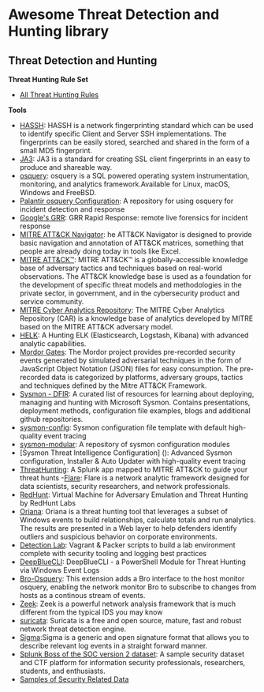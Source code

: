 # Awesome Threat Detection and Hunting library


## Threat Detection and Hunting
**Threat Hunting Rule Set**
- [All Threat Hunting Rules](https://github.com/cyberwarboy/excellent-threat-detection/tree/master/Threat%20Hunting%20Rule%20Set)


**Tools**
- [HASSH](https://github.com/salesforce/hassh): HASSH is a network fingerprinting standard which can be used to identify specific Client and Server SSH implementations. The fingerprints can be easily stored, searched and shared in the form of a small MD5 fingerprint.
- [JA3](https://github.com/salesforce/ja3): JA3 is a standard for creating SSL client fingerprints in an easy to produce and shareable way.
- [osquery](https://osquery.io/): osquery is a SQL powered operating system instrumentation, monitoring, and analytics framework.Available for Linux, macOS, Windows and FreeBSD.
- [Palantir osquery Configuration](https://github.com/palantir/osquery-configuration): A repository for using osquery for incident detection and response
- [Google's GRR](https://github.com/google/grr): GRR Rapid Response: remote live forensics for incident response
- [MITRE ATT&CK Navigator](https://mitre-attack.github.io/attack-navigator/enterprise/): he ATT&CK Navigator is designed to provide basic navigation and annotation of ATT&CK matrices, something that people are already doing today in tools like Excel.
- [MITRE ATT&CK™](https://attack.mitre.org/): MITRE ATT&CK™ is a globally-accessible knowledge base of adversary tactics and techniques based on real-world observations. The ATT&CK knowledge base is used as a foundation for the development of specific threat models and methodologies in the private sector, in government, and in the cybersecurity product and service community.
- [MITRE Cyber Analytics Repository](https://car.mitre.org/): The MITRE Cyber Analytics Repository (CAR) is a knowledge base of analytics developed by MITRE based on the MITRE ATT&CK adversary model.
- [HELK](https://github.com/Cyb3rWard0g/HELK): A Hunting ELK (Elasticsearch, Logstash, Kibana) with advanced analytic capabilities.
- [Mordor Gates](https://github.com/Cyb3rWard0g/mordor): The Mordor project provides pre-recorded security events generated by simulated adversarial techniques in the form of JavaScript Object Notation (JSON) files for easy consumption. The pre-recorded data is categorized by platforms, adversary groups, tactics and techniques defined by the Mitre ATT&CK Framework.
- [Sysmon - DFIR](https://github.com/MHaggis/sysmon-dfir): A curated list of resources for learning about deploying, managing and hunting with Microsoft Sysmon. Contains presentations, deployment methods, configuration file examples, blogs and additional github repositories.
- [sysmon-config](https://github.com/SwiftOnSecurity/sysmon-config): Sysmon configuration file template with default high-quality event tracing
- [sysmon-modular](https://github.com/olafhartong/sysmon-modular): A repository of sysmon configuration modules
- [Sysmon Threat Intelligence Configuration] (): Advanced Sysmon configuration, Installer & Auto Updater with high-quality event tracing
- [ThreatHunting](https://github.com/olafhartong/ThreatHunting): A Splunk app mapped to MITRE ATT&CK to guide your threat hunts
-[Flare](https://github.com/austin-taylor/flare): Flare is a network analytic framework designed for data scientists, security researchers, and network professionals. 
- [RedHunt](https://github.com/redhuntlabs/RedHunt-OS): Virtual Machine for Adversary Emulation and Threat Hunting by RedHunt Labs
- [Oriana](https://github.com/mvelazc0/Oriana): Oriana is a threat hunting tool that leverages a subset of Windows events to build relationships, calculate totals and run analytics. The results are presented in a Web layer to help defenders identify outliers and suspicious behavior on corporate environments. 
- [Detection Lab](https://github.com/clong/DetectionLab/): Vagrant & Packer scripts to build a lab environment complete with security tooling and logging best practices
- [DeepBlueCLI](https://github.com/sans-blue-team/DeepBlueCLI): DeepBlueCLI - a PowerShell Module for Threat Hunting via Windows Event Logs
- [Bro-Osquery](https://github.com/bro/bro-osquery): This extension adds a Bro interface to the host monitor osquery, enabling the network monitor Bro to subscribe to changes from hosts as a continous stream of events.
- [Zeek](https://www.zeek.org/): Zeek is a powerful network analysis framework that is much different from the typical IDS you may know
- [suricata](https://suricata-ids.org/): Suricata is a free and open source, mature, fast and robust network threat detection engine.
- [Sigma](https://github.com/Neo23x0/sigma):Sigma is a generic and open signature format that allows you to describe relevant log events in a straight forward manner. 
- [Splunk Boss of the SOC version 2 dataset](https://github.com/splunk/botsv2): A sample security dataset and CTF platform for information security professionals, researchers, students, and enthusiasts.
- [Samples of Security Related Data](https://www.secrepo.com/)

